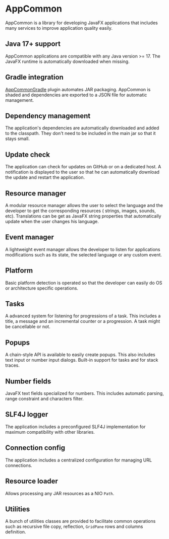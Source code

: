 # AppCommon

AppCommon is a library for developing JavaFX applications that includes many services to improve application quality
easily.

## Java 17+ support

AppCommon applications are compatible with any Java version >= 17. The JavaFX runtime is automatically downloaded when
missing.

## Gradle integration

[AppCommonGradle](https://github.com/Yeregorix/AppCommonGradle) plugin automates JAR packaging. AppCommon is shaded and
dependencies are exported to a JSON file for automatic management.

## Dependency management

The application's dependencies are automatically downloaded and added to the classpath. They don't need to be included
in the main jar so that it stays small.

## Update check

The application can check for updates on GitHub or on a dedicated host. A notification is displayed to the user so that
he can automatically download the update and restart the application.

## Resource manager

A modular resource manager allows the user to select the language and the developer to get the corresponding resources (
strings, images, sounds, etc). Translations can be get as JavaFX string properties that automatically update when the
user changes his language.

## Event manager

A lightweight event manager allows the developer to listen for applications modifications such as its state, the
selected language or any custom event.

## Platform

Basic platform detection is operated so that the developer can easily do OS or architecture specific operations.

## Tasks

A advanced system for listening for progressions of a task. This includes a title, a message and an incremental counter
or a progression. A task might be cancellable or not.

## Popups

A chain-style API is available to easily create popups. This also includes text input or number input dialogs. Built-in
support for tasks and for stack traces.

## Number fields

JavaFX text fields specialized for numbers. This includes automatic parsing, range constraint and characters filter.

## SLF4J logger

The application includes a preconfigured SLF4J implementation for maximum compatibility with other libraries.

## Connection config

The application includes a centralized configuration for managing URL connections.

## Resource loader

Allows processing any JAR resources as a NIO `Path`.

## Utilities

A bunch of utilities classes are provided to facilitate common operations such as recursive file copy,
reflection, `GridPane` rows and columns definition.